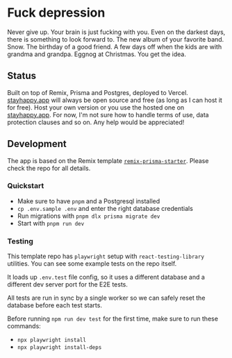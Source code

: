 # Fuck depression

Never give up. Your brain is just fucking with you. Even on the darkest days, there is something to look forward to. The new album of your favorite band. Snow. The birthday of a good friend. A few days off when the kids are with grandma and grandpa. Eggnog at Christmas. You get the idea.

## Status

Built on top of Remix, Prisma and Postgres, deployed to Vercel. [stayhappy.app](https://stayhappy.app) will always be open source and free (as long as I can host it for free). Host your own version or you use the hosted one on [stayhappy.app](https://stayhappy.app). For now, I'm not sure how to handle terms of use, data protection clauses and so on. Any help would be appreciated!

## Development

The app is based on the Remix template [`remix-prisma-starter`](https://github.com/jfranciscosousa/remix-prisma-starter). Please check the repo for all details.

### Quickstart

- Make sure to have `pnpm` and a Postgresql installed
- `cp .env.sample .env` and enter the right database credentials
- Run migrations with `pnpm dlx prisma migrate dev`
- Start with `pnpm run dev`

### Testing

This template repo has `playwright` setup with `react-testing-library` utilities. You can see some example tests on the repo itself.

It loads up `.env.test` file config, so it uses a different database and a different dev server port for the E2E tests.

All tests are run in sync by a single worker so we can safely reset the database before each test starts.

Before running `npm run dev test` for the first time, make sure to run these commands:
- `npx playwright install`
- `npx playwright install-deps`
